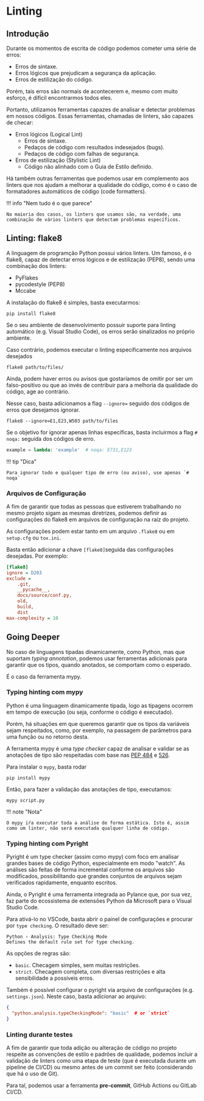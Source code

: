 # Linting

## Introdução

Durante os momentos de escrita de código podemos cometer uma série de erros:

- Erros de sintaxe.
- Erros lógicos que prejudicam a segurança da aplicação.
- Erros de estilização do código.

Porém, tais erros são normais de acontecerem e, mesmo com muito esforço, é difícil encontrarmos todos eles.

Portanto, utilizamos ferramentas capazes de analisar e detectar problemas em nossos códigos. Essas ferramentas, chamadas de linters, são capazes de checar:

- Erros lógicos (Logical Lint)
    - Erros de sintaxe.
    - Pedaços de código com resultados indesejados (bugs).
    - Pedaços de código com falhas de segurança.
- Erros de estilização (Stylistic Lint)
    - Código não alinhado com o Guia de Estilo definido.

Há também outras ferramentas que podemos usar em complemento aos linters que nos ajudam a melhorar a qualidade do código, como é o caso de formatadores automáticos de código (code formatters).

!!! info "Nem tudo é o que parece"

    Na maioria dos casos, os linters que usamos são, na verdade, uma combinação de vários linters que detectam problemas específicos.

## Linting: flake8

A linguagem de programção Python possui vários linters. Um famoso, é o flake8, capaz de detectar erros lógicos e de estilização (PEP8), sendo uma combinação dos linters:

- PyFlakes
- pycodestyle (PEP8)
- Mccabe

A instalação do flake8 é simples, basta executarmos:

```shell
pip install flake8
```

Se o seu ambiente de desenvolvimento possuir suporte para linting automático (e.g. Visual Studio Code), os erros serão sinalizados no próprio ambiente.

Caso contrário, podemos executar o linting especificamente nos arquivos desejados

```shell
flake8 path/to/files/
```

Ainda, podem haver erros ou avisos que gostaríamos de omitir por ser um falso-positivo ou que ao invés de contribuir para a melhoria da qualidade do código, age ao contrário.

Nesse caso, basta adicionamos a flag `--ignore=` seguido dos códigos de erros que desejamos ignorar.

```shell
flake8 --ignore=E1,E23,W503 path/to/files
```

Se o objetivo for ignorar apenas linhas específicas, basta incluirmos a flag `# noqa:` seguida dos códigos de erro.

```python
example = lambda: 'example'  # noqa: E731,E123
```

!!! tip "Dica"

    Para ignorar todo e qualquer tipo de erro (ou aviso), use apenas `# noqa`

### Arquivos de Configuração

A fim de garantir que todas as pessoas que estiverem trabalhando no mesmo projeto sigam as mesmas diretrizes, podemos definir as configurações do flake8 em arquivos de configuração na raíz do projeto.

As configurações podem estar tanto em um arquivo `.flake8` ou em `setup.cfg` ou `tox.ini`.

Basta então adicionar a chave `[flake8]`seguida das configurações desejadas. Por exemplo:

```ini
[flake8]
ignore = D203
exclude =
    .git,
    __pycache__,
    docs/source/conf.py,
    old,
    build,
    dist
max-complexity = 10
```

## Going Deeper

No caso de linguagens tipadas dinamicamente, como Python, mas que suportam *typing annotation*, podemos usar ferramentas adicionais para garantir que os tipos, quando anotados, se comportam como o esperado.

É o caso da ferramenta mypy.

### Typing hinting com mypy

Python é uma linguagem dinamicamente tipada, logo as tipagens ocorrem em tempo de execução (ou seja, conforme o código é executado).

Porém, há situações em que queremos garantir que os tipos da variáveis sejam respeitados, como, por exemplo, na passagem de parâmetros para uma função ou no retorno desta.

A ferramenta mypy é uma *type checker*  capaz de analisar e validar se as anotações de tipo são respeitadas com base nas [PEP 484](https://www.python.org/dev/peps/pep-0484) e [526](https://www.python.org/dev/peps/pep-0526).

Para instalar o `mypy`, basta rodar

```shell
pip install mypy
```

Então, para fazer a validação das anotações de tipo, executamos:

```shell
mypy script.py
```

!!! note "Nota"

    O mypy iŕa executar toda a análise de forma estática. Isto é, assim como um linter, não será executada qualquer linha de código.

### Typing hinting com Pyright

Pyright é um type checker (assim como mypy) com foco em analisar grandes bases de código Python, especialmente em modo "watch". As análises são feitas de forma incremental conforme os arquivos são modificados, possibilitando que grandes conjuntos de arquivos sejam verificados rapidamente, enquanto escritos.

Ainda, o Pyright é uma ferramenta integrada ao Pylance que, por sua vez, faz parte do ecossistema de extensões Python da Microsoft para o Visual Studio Code.

Para ativá-lo no VSCode, basta abrir o painel de configurações e procurar por `type checking`. O resultado deve ser:

```
Python › Analysis: Type Checking Mode
Defines the default rule set for type checking.
```

As opções de regras são:

- `basic`. Checagem simples, sem muitas restrições.
- `strict`. Checagem completa, com diversas restrições e alta sensibilidade a possíveis erros.

Também é possível configurar o pyright via arquivo de configurações (e.g. `settings.json`). Neste caso, basta adicionar ao arquivo:

```json
{
  "python.analysis.typeCheckingMode": "basic"  # or `strict`
}
```

### Linting durante testes

A fim de garantir que toda adição ou alteração de código no projeto respeite as convenções de estilo e padrões de qualidade, podemos incluir a validação de linters como uma etapa de teste (que é executada durante um pipeline de CI/CD) ou mesmo antes de um commit ser feito (considerando que há o uso de Git).

Para tal, podemos usar a ferramenta **pre-commit**, GitHub Actions ou GitLab CI/CD.
